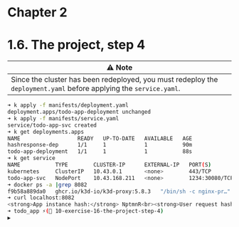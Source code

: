 # Chapter 2

# 1.6. The project, step 4

| ⚠️ **Note** |
|-------------|
| Since the cluster has been redeployed, you must redeploy the `deployment.yaml` before applying the `service.yaml`. |

```bash
➜ k apply -f manifests/deployment.yaml
deployment.apps/todo-app-deployment unchanged
➜ k apply -f manifests/service.yaml
service/todo-app-svc created
➜ k get deployments.apps
NAME                  READY   UP-TO-DATE   AVAILABLE   AGE
hashresponse-dep      1/1     1            1           90m
todo-app-deployment   1/1     1            1           88s
➜ k get service
NAME           TYPE        CLUSTER-IP      EXTERNAL-IP   PORT(S)          AGE
kubernetes     ClusterIP   10.43.0.1       <none>        443/TCP          92m
todo-app-svc   NodePort    10.43.168.211   <none>        1234:30080/TCP   16s
➜ docker ps -a |grep 8082
f9b58a889da0   ghcr.io/k3d-io/k3d-proxy:5.8.3   "/bin/sh -c nginx-pr…"   2 hours ago   Up 2 hours   0.0.0.0:8081->80/tcp, [::]:8081->80/tcp, 0.0.0.0:63496->6443/tcp, 0.0.0.0:8082->30080/tcp, [::]:8082->30080/tcp   k3d-k3s-default-serverlb
➜ curl localhost:8082
<strong>App instance hash:</strong> NptmnR<br><strong>User request hash:</strong> gm69dW
➜ todo_app ⚡( 10-exercise-16-the-project-step-4)                                                                                        3.10.13 2 hours ago
▶
```